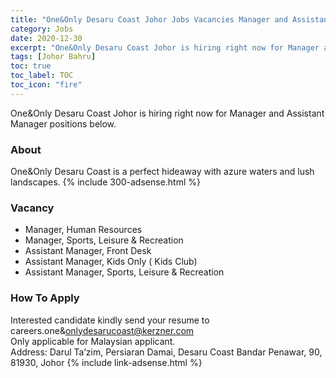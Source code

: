 ```yaml
---
title: "One&Only Desaru Coast Johor Jobs Vacancies Manager and Assistant Manager" 
category: Jobs 
date: 2020-12-30
excerpt: "One&Only Desaru Coast Johor is hiring right now for Manager and Assistant Manager positions" 
tags: [Johor Bahru] 
toc: true 
toc_label: TOC 
toc_icon: "fire" 
--- 
```


One&Only Desaru Coast Johor is hiring right now for Manager and Assistant Manager positions below.

### About
One&Only Desaru Coast is a perfect hideaway with azure waters and lush landscapes. 
{% include 300-adsense.html %} 

### Vacancy
- Manager, Human Resources
- Manager, Sports, Leisure & Recreation
- Assistant Manager, Front Desk
- Assistant Manager, Kids Only ( Kids Club)
- Assistant Manager, Sports, Leisure & Recreation

### How To Apply
Interested candidate kindly send your resume to careers.one&onlydesarucoast@kerzner.com
<br/>
Only applicable for Malaysian applicant.
<br/>
Address: Darul Ta’zim, Persiaran Damai, Desaru Coast Bandar Penawar, 90, 81930, Johor
{% include link-adsense.html %} 